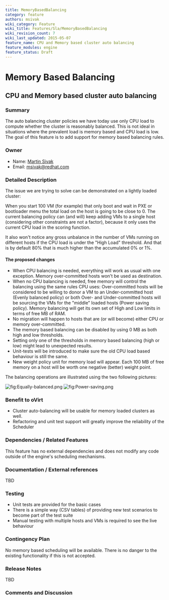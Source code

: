 ```yaml
---
title: MemoryBasedBalancing
category: feature
authors: msivak
wiki_category: Feature
wiki_title: Features/Sla/MemoryBasedBalancing
wiki_revision_count: 7
wiki_last_updated: 2015-05-07
feature_name: CPU and Memory based cluster auto balancing
feature_modules: engine
feature_status: Draft
---
```


# Memory Based Balancing

## CPU and Memory based cluster auto balancing

### Summary

The auto balancing cluster policies we have today use only CPU load to compute whether the cluster is reasonably balanced. This is not ideal in situations where the prevalent load is memory based and CPU load is low. The goal of this feature is to add support for memory based balancing rules.

### Owner

*   Name: [ Martin Sivak](User:Msivak)
*   Email: <msivak@redhat.com>

### Detailed Description

The issue we are trying to solve can be demonstrated on a lightly loaded cluster:

When you start 100 VM (for example) that only boot and wait in PXE or bootloader menu the total load on the host is going to be close to 0. The current balancing policy can (and will) keep adding VMs to a single host (considering other constraints are not a factor), because it only uses the current CPU load in the scoring function.

It also won't notice any gross unbalance in the number of VMs running on different hosts if the CPU load is under the "High Load" threshold. And that is by default 80% that is much higher than the accumulated 0% or 1%.

#### The proposed changes

*   When CPU balancing is needed, everything will work as usual with one exception. Memory over-committed hosts won't be used as destination.
*   When no CPU balancing is needed, free memory will control the balancing using the same rules CPU uses: Over-committed hosts will be considered to be willing to donor a VM to an Under-committed host (Evenly balanced policy) or both Over- and Under-committed hosts will be sourcing the VMs for the "middle" loaded hosts (Power saving policy). Memory balancing will get its own set of High and Low limits in terms of free MB of RAM.
*   No migration will happen to hosts that are (or will become) either CPU or memory over-committed.
*   The memory based balancing can be disabled by using 0 MB as both high and low thresholds.
*   Setting only one of the thresholds in memory based balancing (high or low) might lead to unexpected results.
*   Unit-tests will be introduced to make sure the old CPU load based behaviour is still the same.
*   New weight policy unit for memory load will appear. Each 100 MB of free memory on a host will be worth one negative (better) weight point.

The balancing operations are illustrated using the two following pictures:

![](Equally-balanced.png "fig:Equally-balanced.png") ![](Power-saving.png "fig:Power-saving.png")

### Benefit to oVirt

*   Cluster auto-balancing will be usable for memory loaded clusters as well.
*   Refactoring and unit test support will greatly improve the reliability of the Scheduler

### Dependencies / Related Features

This feature has no external dependencies and does not modify any code outside of the engine's scheduling mechanisms.

### Documentation / External references

TBD

### Testing

*   Unit tests are provided for the basic cases
*   There is a simple way (CSV tables) of providing new test scenarios to become part of the test suite
*   Manual testing with multiple hosts and VMs is required to see the live behaviour

### Contingency Plan

No memory based scheduling will be available. There is no danger to the existing functionality if this is not accepted.

### Release Notes

TBD

### Comments and Discussion


